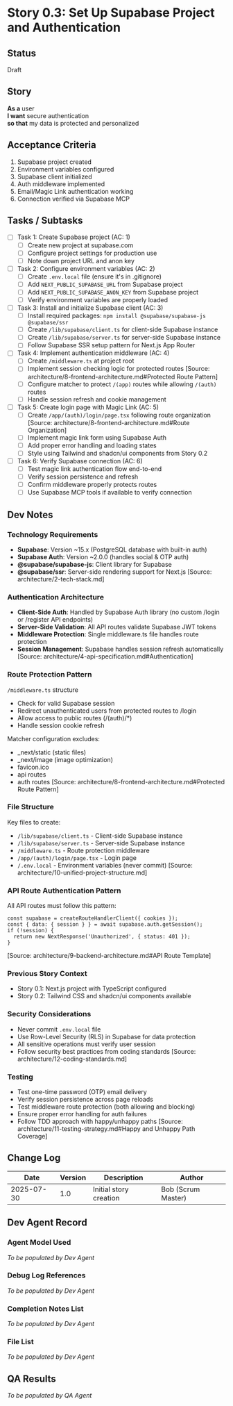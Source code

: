 # Story 0.3: Set Up Supabase Project and Authentication

## Status
Draft

## Story
**As a** user  
**I want** secure authentication  
**so that** my data is protected and personalized

## Acceptance Criteria
1. Supabase project created
2. Environment variables configured
3. Supabase client initialized
4. Auth middleware implemented
5. Email/Magic Link authentication working
6. Connection verified via Supabase MCP

## Tasks / Subtasks
- [ ] Task 1: Create Supabase project (AC: 1)
  - [ ] Create new project at supabase.com
  - [ ] Configure project settings for production use
  - [ ] Note down project URL and anon key
- [ ] Task 2: Configure environment variables (AC: 2)
  - [ ] Create `.env.local` file (ensure it's in .gitignore)
  - [ ] Add `NEXT_PUBLIC_SUPABASE_URL` from Supabase project
  - [ ] Add `NEXT_PUBLIC_SUPABASE_ANON_KEY` from Supabase project
  - [ ] Verify environment variables are properly loaded
- [ ] Task 3: Install and initialize Supabase client (AC: 3)
  - [ ] Install required packages: `npm install @supabase/supabase-js @supabase/ssr`
  - [ ] Create `/lib/supabase/client.ts` for client-side Supabase instance
  - [ ] Create `/lib/supabase/server.ts` for server-side Supabase instance
  - [ ] Follow Supabase SSR setup pattern for Next.js App Router
- [ ] Task 4: Implement authentication middleware (AC: 4)
  - [ ] Create `/middleware.ts` at project root
  - [ ] Implement session checking logic for protected routes [Source: architecture/8-frontend-architecture.md#Protected Route Pattern]
  - [ ] Configure matcher to protect `/(app)` routes while allowing `/(auth)` routes
  - [ ] Handle session refresh and cookie management
- [ ] Task 5: Create login page with Magic Link (AC: 5)
  - [ ] Create `/app/(auth)/login/page.tsx` following route organization [Source: architecture/8-frontend-architecture.md#Route Organization]
  - [ ] Implement magic link form using Supabase Auth
  - [ ] Add proper error handling and loading states
  - [ ] Style using Tailwind and shadcn/ui components from Story 0.2
- [ ] Task 6: Verify Supabase connection (AC: 6)
  - [ ] Test magic link authentication flow end-to-end
  - [ ] Verify session persistence and refresh
  - [ ] Confirm middleware properly protects routes
  - [ ] Use Supabase MCP tools if available to verify connection

## Dev Notes

### Technology Requirements
- **Supabase**: Version ~15.x (PostgreSQL database with built-in auth)
- **Supabase Auth**: Version ~2.0.0 (handles social & OTP auth)
- **@supabase/supabase-js**: Client library for Supabase
- **@supabase/ssr**: Server-side rendering support for Next.js
[Source: architecture/2-tech-stack.md]

### Authentication Architecture
- **Client-Side Auth**: Handled by Supabase Auth library (no custom /login or /register API endpoints)
- **Server-Side Validation**: All API routes validate Supabase JWT tokens
- **Middleware Protection**: Single middleware.ts file handles route protection
- **Session Management**: Supabase handles session refresh automatically
[Source: architecture/4-api-specification.md#Authentication]

### Route Protection Pattern

`/middleware.ts` structure

- Check for valid Supabase session
- Redirect unauthenticated users from protected routes to /login
- Allow access to public routes (/(auth)/*)
- Handle session cookie refresh

Matcher configuration excludes:

- _next/static (static files)
- _next/image (image optimization)
- favicon.ico
- api routes
- auth routes
[Source: architecture/8-frontend-architecture.md#Protected Route Pattern]

### File Structure
Key files to create:
- `/lib/supabase/client.ts` - Client-side Supabase instance
- `/lib/supabase/server.ts` - Server-side Supabase instance
- `/middleware.ts` - Route protection middleware
- `/app/(auth)/login/page.tsx` - Login page
- `/.env.local` - Environment variables (never commit)
[Source: architecture/10-unified-project-structure.md]

### API Route Authentication Pattern
All API routes must follow this pattern:
```tsx
const supabase = createRouteHandlerClient({ cookies });
const { data: { session } } = await supabase.auth.getSession();
if (!session) {
  return new NextResponse('Unauthorized', { status: 401 });
}
```
[Source: architecture/9-backend-architecture.md#API Route Template]

### Previous Story Context
- Story 0.1: Next.js project with TypeScript configured
- Story 0.2: Tailwind CSS and shadcn/ui components available

### Security Considerations
- Never commit `.env.local` file
- Use Row-Level Security (RLS) in Supabase for data protection
- All sensitive operations must verify user session
- Follow security best practices from coding standards
[Source: architecture/12-coding-standards.md]

### Testing
- Test one-time password (OTP) email delivery
- Verify session persistence across page reloads
- Test middleware route protection (both allowing and blocking)
- Ensure proper error handling for auth failures
- Follow TDD approach with happy/unhappy paths
[Source: architecture/11-testing-strategy.md#Happy and Unhappy Path Coverage]

## Change Log
| Date | Version | Description | Author |
|------|---------|-------------|--------|
| 2025-07-30 | 1.0 | Initial story creation | Bob (Scrum Master) |

## Dev Agent Record

### Agent Model Used
_To be populated by Dev Agent_

### Debug Log References
_To be populated by Dev Agent_

### Completion Notes List
_To be populated by Dev Agent_

### File List
_To be populated by Dev Agent_

## QA Results
_To be populated by QA Agent_